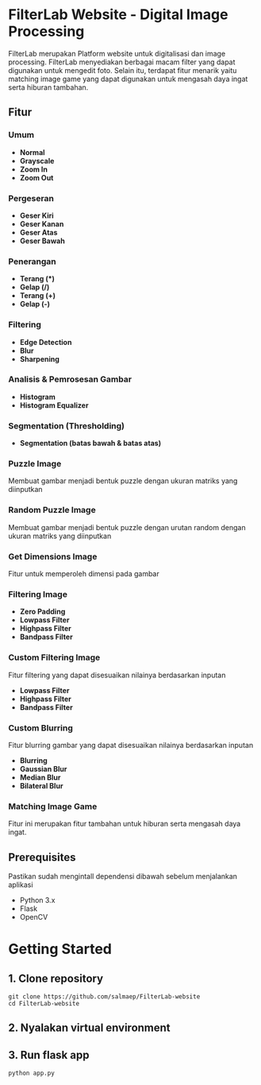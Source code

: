 # FilterLab Website - Digital Image Processing

FilterLab merupakan Platform website untuk digitalisasi dan image processing.
FilterLab menyediakan berbagai macam filter yang dapat digunakan untuk mengedit foto. Selain itu, terdapat fitur menarik yaitu matching image game yang dapat digunakan untuk mengasah daya ingat serta hiburan tambahan.

## Fitur 

### Umum
- **Normal**
- **Grayscale**
- **Zoom In**
- **Zoom Out**

### Pergeseran
- **Geser Kiri**
- **Geser Kanan**
- **Geser Atas**
- **Geser Bawah**

### Penerangan
- **Terang (*)**
- **Gelap (/)**
- **Terang (+)**
- **Gelap (-)**
  
### Filtering
- **Edge Detection**
- **Blur**
- **Sharpening**

### Analisis & Pemrosesan Gambar
- **Histogram**
- **Histogram Equalizer**

### Segmentation (Thresholding)
- **Segmentation (batas bawah & batas atas)**

### Puzzle Image
Membuat gambar menjadi bentuk puzzle dengan ukuran matriks yang diinputkan

### Random Puzzle Image
Membuat gambar menjadi bentuk puzzle dengan urutan random dengan ukuran matriks yang diinputkan

### Get Dimensions Image
Fitur untuk memperoleh dimensi pada gambar

### Filtering Image
- **Zero Padding**
- **Lowpass Filter**
- **Highpass Filter**
- **Bandpass Filter**

### Custom Filtering Image
Fitur filtering yang dapat disesuaikan nilainya berdasarkan inputan
- **Lowpass Filter**
- **Highpass Filter**
- **Bandpass Filter**

### Custom Blurring
Fitur blurring gambar yang dapat disesuaikan nilainya berdasarkan inputan
- **Blurring**
- **Gaussian Blur**
- **Median Blur**
- **Bilateral Blur**

### Matching Image Game
Fitur ini merupakan fitur tambahan untuk hiburan serta mengasah daya ingat. 

## Prerequisites

Pastikan sudah mengintall dependensi dibawah sebelum menjalankan aplikasi

- Python 3.x
- Flask
- OpenCV


# Getting Started

## 1. Clone repository
```shell
git clone https://github.com/salmaep/FilterLab-website
cd FilterLab-website
```

## 2. Nyalakan virtual environment

## 3. Run flask app
```shell
python app.py
```
